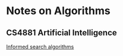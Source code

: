 # Notes on Algorithms

## CS4881 Artificial Intelligence

[Informed search algorithms](http://jayurbain.com/msoe/cs4881/slides/m4-heuristics.pdf)